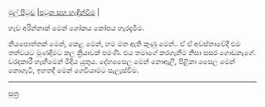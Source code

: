 [මුල් පිටුව](../index.md) |[පටුන සහ හැඳින්වීම](../හැඳින්වීම.md) |

හැව අරින්නාක් මෙන් ශෝකය කෝපය හැරදැමීම.

නියපොත්තක් මෙන්, කෙළ මෙන්, හම මත ඇති කුණු මෙන්..
ඒ ඒ අවස්තාවේදී එම තත්වයට මූණදීමට කල ක්‍රියාවක් පමණි. එය තමාගේ කරගැනීම නිසා සසර ගොඩනැගේ. වරදකාරී හැඟීමෙන් මිදිය යුතුය.
දේහසෛල මෙන් නොඇලී, පිළිකා සෛල මෙන් නොගැටී, ඉහතදී මෙන් ගෙවීයාමට සැලැස්වීම.

-----
[සූත්‍ර](index.md)
